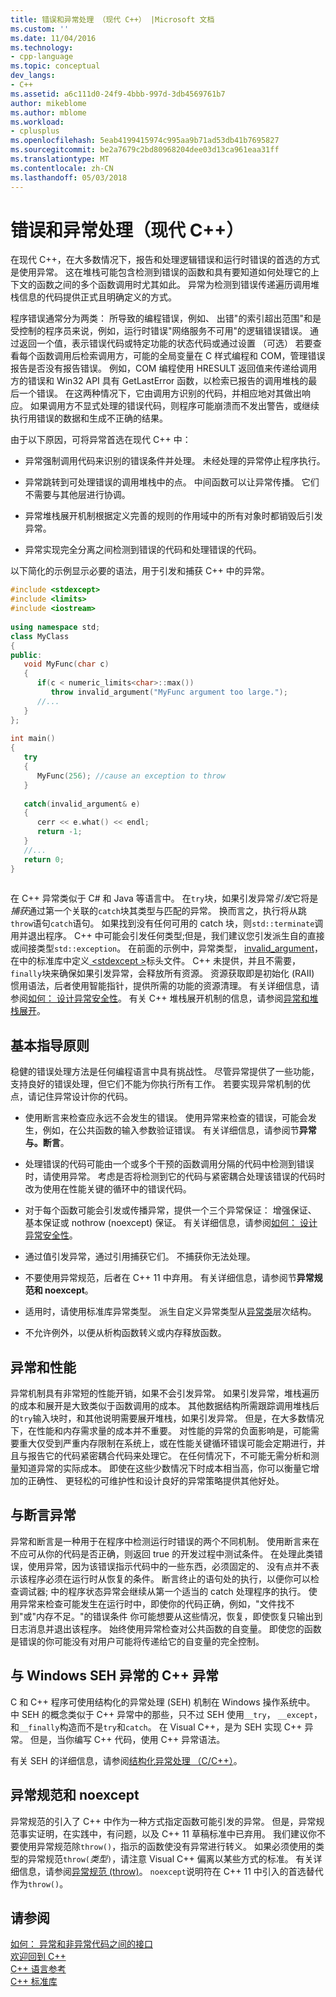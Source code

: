 ```yaml
---
title: 错误和异常处理 （现代 C++） |Microsoft 文档
ms.custom: ''
ms.date: 11/04/2016
ms.technology:
- cpp-language
ms.topic: conceptual
dev_langs:
- C++
ms.assetid: a6c111d0-24f9-4bbb-997d-3db4569761b7
author: mikeblome
ms.author: mblome
ms.workload:
- cplusplus
ms.openlocfilehash: 5eab4199415974c995aa9b71ad53db41b7695827
ms.sourcegitcommit: be2a7679c2bd80968204dee03d13ca961eaa31ff
ms.translationtype: MT
ms.contentlocale: zh-CN
ms.lasthandoff: 05/03/2018
---
```

# <a name="errors-and-exception-handling-modern-c"></a>错误和异常处理（现代 C++）
在现代 C++，在大多数情况下，报告和处理逻辑错误和运行时错误的首选的方式是使用异常。 这在堆栈可能包含检测到错误的函数和具有要知道如何处理它的上下文的函数之间的多个函数调用时尤其如此。 异常为检测到错误传递遍历调用堆栈信息的代码提供正式且明确定义的方式。  
  
 程序错误通常分为两类： 所导致的编程错误，例如、 出错"的索引超出范围"和是受控制的程序员来说，例如，运行时错误"网络服务不可用"的逻辑错误错误。 通过返回一个值，表示错误代码或特定功能的状态代码或通过设置 （可选） 若要查看每个函数调用后检索调用方，可能的全局变量在 C 样式编程和 COM，管理错误报告是否没有报告错误。 例如，COM 编程使用 HRESULT 返回值来传递给调用方的错误和 Win32 API 具有 GetLastError 函数，以检索已报告的调用堆栈的最后一个错误。 在这两种情况下，它由调用方识别的代码，并相应地对其做出响应。 如果调用方不显式处理的错误代码，则程序可能崩溃而不发出警告，或继续执行用错误的数据和生成不正确的结果。  
  
 由于以下原因，可将异常首选在现代 C++ 中：  
  
-   异常强制调用代码来识别的错误条件并处理。 未经处理的异常停止程序执行。  
  
-   异常跳转到可处理错误的调用堆栈中的点。 中间函数可以让异常传播。 它们不需要与其他层进行协调。  
  
-   异常堆栈展开机制根据定义完善的规则的作用域中的所有对象时都销毁后引发异常。  
  
-   异常实现完全分离之间检测到错误的代码和处理错误的代码。  
  
 以下简化的示例显示必要的语法，用于引发和捕获 C++ 中的异常。  
  
```cpp  
#include <stdexcept>  
#include <limits>  
#include <iostream>  
  
using namespace std;  
class MyClass  
{  
public:  
   void MyFunc(char c)  
   {  
      if(c < numeric_limits<char>::max())  
         throw invalid_argument("MyFunc argument too large.");  
      //...  
   }  
};  
  
int main()  
{  
   try  
   {  
      MyFunc(256); //cause an exception to throw  
   }  
  
   catch(invalid_argument& e)  
   {  
      cerr << e.what() << endl;  
      return -1;  
   }  
   //...  
   return 0;  
}  
  
```  
  
 在 C++ 异常类似于 C# 和 Java 等语言中。 在`try`块，如果引发异常*引发*它将是*捕获*通过第一个关联的`catch`块其类型与匹配的异常。 换而言之，执行将从跳`throw`语句`catch`语句。 如果找到没有任何可用的 catch 块，则`std::terminate`调用并退出程序。 C++ 中可能会引发任何类型;但是，我们建议您引发派生自的直接或间接类型`std::exception`。 在前面的示例中，异常类型， [invalid_argument](../standard-library/invalid-argument-class.md)，在中的标准库中定义[ \<stdexcept >](../standard-library/stdexcept.md)标头文件。 C++ 未提供，并且不需要，`finally`块来确保如果引发异常，会释放所有资源。 资源获取即是初始化 (RAII) 惯用语法，后者使用智能指针，提供所需的功能的资源清理。 有关详细信息，请参阅[如何： 设计异常安全性](../cpp/how-to-design-for-exception-safety.md)。 有关 C++ 堆栈展开机制的信息，请参阅[异常和堆栈展开](../cpp/exceptions-and-stack-unwinding-in-cpp.md)。  
  
## <a name="basic-guidelines"></a>基本指导原则  
 稳健的错误处理方法是任何编程语言中具有挑战性。 尽管异常提供了一些功能，支持良好的错误处理，但它们不能为你执行所有工作。 若要实现异常机制的优点，请记住异常设计你的代码。  
  
-   使用断言来检查应永远不会发生的错误。 使用异常来检查的错误，可能会发生，例如，在公共函数的输入参数验证错误。 有关详细信息，请参阅节**异常与。断言**。  
  
-   处理错误的代码可能由一个或多个干预的函数调用分隔的代码中检测到错误时，请使用异常。 考虑是否将检测到它的代码与紧密耦合处理该错误的代码时改为使用在性能关键的循环中的错误代码。 
  
-   对于每个函数可能会引发或传播异常，提供一个三个异常保证： 增强保证、 基本保证或 nothrow (noexcept) 保证。 有关详细信息，请参阅[如何： 设计异常安全性](../cpp/how-to-design-for-exception-safety.md)。  
  
-   通过值引发异常，通过引用捕获它们。 不捕获你无法处理。 
  
-   不要使用异常规范，后者在 C++ 11 中弃用。 有关详细信息，请参阅节**异常规范和 noexcept**。  
  
-   适用时，请使用标准库异常类型。 派生自定义异常类型从[异常类](../standard-library/exception-class.md)层次结构。  
  
-   不允许例外，以便从析构函数转义或内存释放函数。  
  
## <a name="exceptions-and-performance"></a>异常和性能  
 异常机制具有非常短的性能开销，如果不会引发异常。 如果引发异常，堆栈遍历的成本和展开是大致类似于函数调用的成本。 其他数据结构所需跟踪调用堆栈后的`try`输入块时，和其他说明需要展开堆栈，如果引发异常。 但是，在大多数情况下，在性能和内存需求量的成本并不重要。 对性能的异常的负面影响是，可能需要重大仅受到严重内存限制在系统上，或在性能关键循环错误可能会定期进行，并且与报告它的代码紧密耦合代码来处理它。 在任何情况下，不可能无需分析和测量知道异常的实际成本。 即使在这些少数情况下时成本相当高，你可以衡量它增加的正确性、 更轻松的可维护性和设计良好的异常策略提供其他好处。  
  
## <a name="exceptions-vs-assertions"></a>与断言异常  
 异常和断言是一种用于在程序中检测运行时错误的两个不同机制。 使用断言来在不应可从你的代码是否正确，则返回 true 的开发过程中测试条件。 在处理此类错误，使用异常，因为该错误指示代码中的一些东西，必须固定的、 没有点并不表示该程序必须在运行时从恢复的条件。 断言终止的语句处的执行，以便你可以检查调试器; 中的程序状态异常会继续从第一个适当的 catch 处理程序的执行。 使用异常来检查可能发生在运行时中，即使你的代码正确，例如，"文件找不到"或"内存不足。"的错误条件 你可能想要从这些情况，恢复，即使恢复只输出到日志消息并退出该程序。 始终使用异常检查对公共函数的自变量。 即使您的函数是错误的你可能没有对用户可能将传递给它的自变量的完全控制。  
  
## <a name="c-exceptions-versus-windows-seh-exceptions"></a>与 Windows SEH 异常的 C++ 异常  
 C 和 C++ 程序可使用结构化的异常处理 (SEH) 机制在 Windows 操作系统中。 中 SEH 的概念类似于 C++ 异常中的那些，只不过 SEH 使用`__try`， `__except`，和`__finally`构造而不是`try`和`catch`。 在 Visual C++，是为 SEH 实现 C++ 异常。 但是，当你编写 C++ 代码，使用 C++ 异常语法。  
  
 有关 SEH 的详细信息，请参阅[结构化异常处理 （C/C++）](../cpp/structured-exception-handling-c-cpp.md)。  
  
## <a name="exception-specifications-and-noexcept"></a>异常规范和 noexcept  
 异常规范的引入了 C++ 中作为一种方式指定函数可能引发的异常。 但是，异常规范事实证明，在实践中，有问题，以及 C++ 11 草稿标准中已弃用。 我们建议你不要使用异常规范除`throw()`，指示的函数使没有异常进行转义。 如果必须使用的类型的异常规范`throw(`*类型*`)`，请注意 Visual C++ 偏离以某些方式的标准。 有关详细信息，请参阅[异常规范 (throw)](../cpp/exception-specifications-throw-cpp.md)。 `noexcept`说明符在 C++ 11 中引入的首选替代作为`throw()`。  
  
## <a name="see-also"></a>请参阅  
 [如何： 异常和非异常代码之间的接口](../cpp/how-to-interface-between-exceptional-and-non-exceptional-code.md)   
 [欢迎回到 C++](../cpp/welcome-back-to-cpp-modern-cpp.md)   
 [C++ 语言参考](../cpp/cpp-language-reference.md)   
 [C++ 标准库](../standard-library/cpp-standard-library-reference.md)

